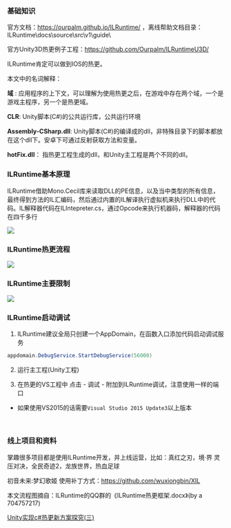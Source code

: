 ### 基础知识

官方文档：https://ourpalm.github.io/ILRuntime/ ，离线帮助文档目录：ILRuntime\docs\source\src\v1\guide\

官方Unity3D热更例子工程：https://github.com/Ourpalm/ILRuntimeU3D/

ILRuntime肯定可以做到IOS的热更。

本文中的名词解释：

**域** : 应用程序的上下文，可以理解为使用热更之后，在游戏中存在两个域，一个是游戏主程序，另一个是热更域。

**CLR**: Unity脚本(C#)的公共运行库，公共运行环境

**Assembly-CSharp.dll**: Unity脚本(C#)的编译成的dll，非特殊目录下的脚本都放在这个dll下。安卓下可通过反射获取方法和变量。

**hotFix.dll**： 指热更工程生成的dll，和Unity主工程是两个不同的dll。
<br />

### ILRuntime基本原理

ILRuntime借助Mono.Cecil库来读取DLL的PE信息，以及当中类型的所有信息，最终得到方法的IL汇编码，然后通过内置的IL解译执行虚拟机来执行DLL中的代码。IL解释器代码在ILIntepreter.cs，通过Opcode来执行机器码，解释器的代码在四千多行

<img  src="https://img2018.cnblogs.com/blog/363476/201901/363476-20190115203700346-1102207440.png"  style="zoom:100%"/>



### ILRuntime热更流程

<img  src="https://img2018.cnblogs.com/blog/363476/201901/363476-20190115203610033-2029654249.png"  style="zoom:100%"/>


### ILRuntime主要限制

<img  src="https://img2018.cnblogs.com/blog/363476/201901/363476-20190115203759436-1704888922.png"  style="zoom:100%"/>


### ILRuntime启动调试

1. ILRuntime建议全局只创建一个AppDomain，在函数入口添加代码启动调试服务

```c#
appdomain.DebugService.StartDebugService(56000)
```

2. 运行主工程(Unity工程)

3. 在热更的VS工程中 点击 - 调试 - 附加到ILRuntime调试，注意使用一样的端口

- 如果使用VS2015的话需要`Visual Studio 2015 Update3`以上版本

<br />

### 线上项目和资料

掌趣很多项目都是使用ILRuntime开发，并上线运营，比如：真红之刃，境·界 灵压对决，全民奇迹2，龙族世界，热血足球

初音未来:梦幻歌姬 使用补丁方式：https://github.com/wuxiongbin/XIL

本文流程图摘自：ILRuntime的QQ群的《ILRuntime热更框架.docx》(by a 704757217)

[Unity实现c#热更新方案探究(三)](https://zhuanlan.zhihu.com/p/37375372)

